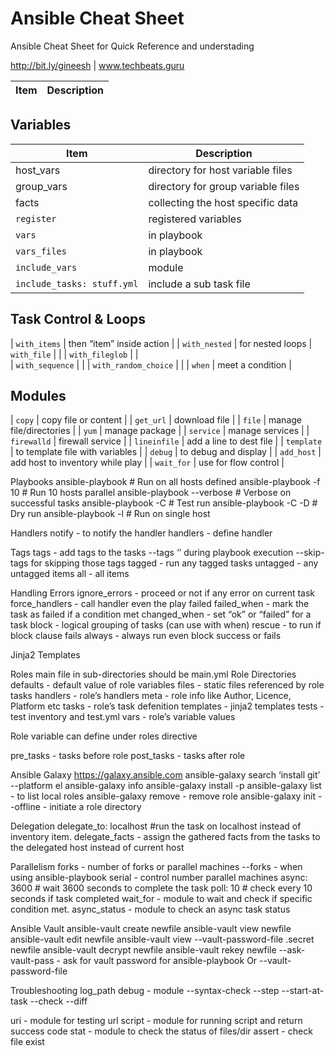 # Ansible Cheat Sheet
Ansible Cheat Sheet for Quick Reference and understading

http://bit.ly/gineesh  |  www.techbeats.guru 

| Item  | Description |
| ------------- | ------------- |

## Variables
| Item  | Description |
| ------------- | ------------- |
| host_vars  | directory for host variable files  |
| group_vars | directory for group variable files |
| facts | collecting the host specific data |
| `register` | registered variables |
| `vars` | in playbook |
| `vars_files` | in playbook |
| `include_vars` | module |
| `include_tasks: stuff.yml` | include a sub task file |

## Task Control & Loops
| `with_items` | then “item” inside action |
| `with_nested` | for nested loops
| `with_file` | |
| `with_fileglob` | |  
| `with_sequence` | |
| `with_random_choice` | |
| `when` | meet a condition |


## Modules
| `copy`  | copy file or content |
| `get_url`  | download file |
| `file`  | manage file/directories |
| `yum`  | manage package |
| `service`  | manage services |
| `firewalld`  | firewall service |
| `lineinfile`  | add a line to dest file |
| `template`  | to template file with variables |
| `debug` | to debug and display |
| `add_host` | add host to inventory while play |
| `wait_for` | use for flow control  |

Playbooks
ansible-playbook <YAML>  # Run on all hosts defined
ansible-playbook <YAML> -f 10   # Run 10 hosts parallel
ansible-playbook <YAML> --verbose # Verbose on successful tasks
ansible-playbook <YAML> -C # Test run
ansible-playbook <YAML> -C -D # Dry run
ansible-playbook <YAML> -l <host> # Run on single host


Handlers
notify - to notify the handler
handlers - define handler


Tags
tags - add tags to the tasks
--tags ‘<tag>’ during playbook execution
--skip-tags for skipping those tags
tagged - run any tagged tasks
untagged - any untagged items
all - all items


Handling Errors
ignore_errors - proceed or not if any error on current task
force_handlers - call handler even the play failed
failed_when - mark the task as failed if a condition met
changed_when - set  “ok” or “failed” for a task
block - logical grouping of tasks (can use with when)
rescue - to run if block clause fails
always - always run even block success or fails


Jinja2 Templates
<To be added>


Roles
main file in sub-directories should be main.yml
Role Directories
defaults - default value of role variables
files - static files referenced by role tasks
handlers - role’s handlers
meta - role info like Author, Licence, Platform etc
tasks - role’s task defenition
templates - jinja2 templates
tests - test inventory and test.yml
vars - role’s variable values

Role variable can define under roles directive

pre_tasks - tasks before role
post_tasks - tasks after role

Ansible Galaxy
https://galaxy.ansible.com
ansible-galaxy search ‘install git’ --platform el
ansible-galaxy info <role-name>
ansible-galaxy install <role-name> -p <directory>
ansible-galaxy list  - to list local roles
ansible-galaxy remove <role-name> - remove role
ansible-galaxy init --offline <role-name>  - initiate a role directory


Delegation
delegate_to: localhost #run the task on localhost instead of inventory item.
delegate_facts - assign the gathered facts from the tasks to the delegated host instead of current host


Parallelism
forks - number of forks or parallel machines
--forks - when using ansible-playbook
serial - control number parallel machines
async: 3600 # wait 3600 seconds to complete the task
poll: 10 # check every 10 seconds if task completed
wait_for - module to wait and check  if specific condition met.
async_status - module to check an async task status


Ansible Vault
ansible-vault create newfile
ansible-vault view newfile
ansible-vault edit newfile
ansible-vault view --vault-password-file .secret newfile
ansible-vault decrypt newfile
ansible-vault rekey newfile
--ask-vault-pass - ask for vault password for ansible-playbook
Or
--vault-password-file <secret-password-file>


Troubleshooting
log_path 
debug - module
--syntax-check
--step
--start-at-task
--check
--diff

uri - module for testing url
script - module for running script and return success code
stat - module to check the status of files/dir
assert - check file exist
